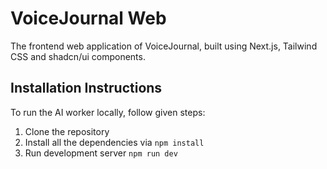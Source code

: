 # VoiceJournal Web

The frontend web application of VoiceJournal, built using Next.js, Tailwind CSS and shadcn/ui components.

## Installation Instructions

To run the AI worker locally, follow given steps:

1. Clone the repository
2. Install all the dependencies via `npm install`
3. Run development server `npm run dev`
